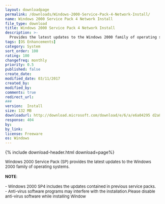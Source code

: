 ```yaml
---
layout: downloadpage
permalink: /downloads/Windows-2000-Service-Pack-4-Network-Install/
name: Windows 2000 Service Pack 4 Network Install
file_type: download
title: Windows 2000 Service Pack 4 Network Install
description: >-
  Provides the latest updates to the Windows 2000 family of operating systems
tags: [OS Enhancements]
category: System
sort_order: 100
rating: 100
changefreq: monthly
priority: 0.5
published: false
create_date: 
modified_date: 03/11/2017
created_by: 
modified_by: 
comments: true
redirect_url: 
### 
version:  Install
size: 132 MB
downloadurl: http://download.microsoft.com/download/e/6/a/e6a04295 d2a8 40d0 a0c5 241bfecd095e/w2ksp4_en.exe
response: 404
by: 
by_link: 
license: Freeware
os: Windows
---
```


{% include download-header.html download=page%}

<p style="fix-download-text !important">
<p><font size="2"><p>Windows 2000 Service Pack (SP) provides the latest updates to the Windows 2000 family of operating systems.<br />
<br />
<strong>NOTE</strong>:<br />
<br />
- Windows 2000 SP4 includes the updates contained in previous service packs.<br />
- Anti-virus software programs may interfere with the installation.Please disable anti-virus software while installing Window</p></p></p>
